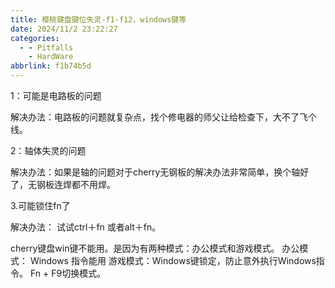 ```yaml
---
title: 樱桃键盘键位失灵-f1-f12，windows键等
date: 2024/11/2 23:22:27
categories:
  - - Pitfalls
    - HardWare
abbrlink: f1b74b5d
---
```

1：可能是电路板的问题

解决办法：电路板的问题就复杂点，找个修电器的师父让给检查下，大不了飞个线。

2：轴体失灵的问题 

解决办法：如果是轴的问题对于cherry无钢板的解决办法非常简单，换个轴好了，无钢板连焊都不用焊。

3.可能锁住fn了

解决办法： 试试ctrl＋fn 或者alt＋fn。

cherry键盘win键不能用。是因为有两种模式：办公模式和游戏模式。
办公模式： Windows 指令能用
游戏模式：Windows键锁定，防止意外执行Windows指令。
Fn + F9切换模式。